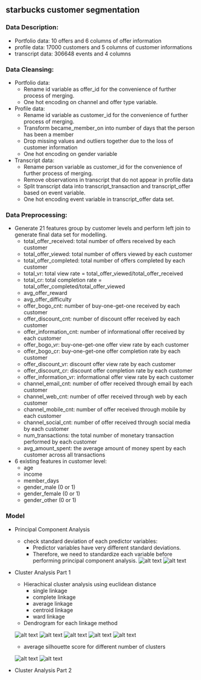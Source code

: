## starbucks customer segmentation

### Data Description:
- Portfolio data: 10 offers and 6 columns of offer information
- profile data: 17000 customers and 5 columns of customer informations
- transcript data: 306648 events and 4 columns

### Data Cleansing:
- Portfolio data:
  - Rename id variable as offer_id for the convenience of further process of merging. 
  - One hot encoding on channel and offer type variable.
- Profile data:
  - Rename id variable as customer_id for the convenience of further process of merging.
  - Transform became_member_on into number of days that the person has been a member
  - Drop missing values and outliers together due to the loss of customer information
  - One hot encoding on gender variable
- Transcript data:	
  - Rename person variable as customer_id for the convenience of further process of merging.
  - Remove observations in transcript that do not appear in profile data
  - Split transcript data into transcript_transaction and transcript_offer based on event variable.
  - One hot encoding event variable in transcript_offer data set.

### Data Preprocessing:
- Generate 21 features group by customer levels and perform left join to generate final data set for modelling. 
  - total_offer_received: total number of offers received by each customer
  - total_offer_viewed: total number of offers viewed by each customer
  - total_offer_completed: total number of offers completed by each customer
  - total_vr: total view rate = total_offer_viewed/total_offer_received
  - total_cr: total completion rate = total_offer_completed/total_offer_viewed
  - avg_offer_reward
  - avg_offer_difficulty
  - offer_bogo_cnt: number of buy-one-get-one received by each customer
  - offer_discount_cnt: number of discount offer received by each customer
  - offer_information_cnt: number of informational offer received by each customer
  - offer_bogo_vr: buy-one-get-one offer view rate by each customer
  - offer_bogo_cr: buy-one-get-one offer completion rate by each customer
  - offer_discount_vr: discount offer view rate by each customer
  - offer_discount_cr: discount offer completion rate by each customer
  - offer_information_vr: informational offer view rate by each customer
  - channel_email_cnt: number of offer received through email by each customer
  - channel_web_cnt: number of offer received through web by each customer
  - channel_mobile_cnt: number of offer received through mobile by each customer
  - channel_social_cnt: number of offer received through social media by each customer
  - num_transactions: the total number of monetary transaction performed by each customer
  - avg_amount_spent: the average amount of money spent by each customer across all transactions
- 6 existing features in customer level:
  - age
  - income 
  - member_days
  - gender_male (0 or 1)
  - gender_female (0 or 1)
  - gender_other (0 or 1)
  
### Model
- Principal Component Analysis
  - check standard deviation of each predictor variables: 
    - Predictor variables have very different standard deviations. 
    - Therefore, we need to standardize each variable before performing principal component analysis.
![alt text](https://github.com/Qingyang666/starbucks-customer-segmentation/blob/main/figures/scree_plot1.png)
![alt text](https://github.com/Qingyang666/starbucks-customer-segmentation/blob/main/figures/scree_plot2.png)
- Cluster Analysis Part 1
  - Hierachical cluster analysis using euclidean distance
    - single linkage
    - complete linkage
    - average linkage
    - centroid linkage
    - ward linkage
  - Dendrogram for each linkage method

  ![alt text](https://github.com/Qingyang666/starbucks-customer-segmentation/blob/main/figures/single_linkage.png)
  ![alt text](https://github.com/Qingyang666/starbucks-customer-segmentation/blob/main/figures/complete_linkage.png)
  ![alt text](https://github.com/Qingyang666/starbucks-customer-segmentation/blob/main/figures/average_linkage.png)
  ![alt text](https://github.com/Qingyang666/starbucks-customer-segmentation/blob/main/figures/central_linkage.png)
  ![alt text](https://github.com/Qingyang666/starbucks-customer-segmentation/blob/main/figures/ward_linkage.png)
  
  - average silhouette score for different number of clusters
  
  ![alt text](https://github.com/Qingyang666/starbucks-customer-segmentation/blob/main/figures/ward_silhouette.png)
  ![alt text](https://github.com/Qingyang666/starbucks-customer-segmentation/blob/main/figures/ward_pc.png)
  
- Cluster Analysis Part 2
